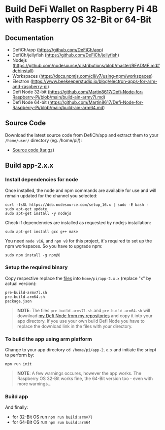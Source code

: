 # Build DeFi Wallet on Raspberry Pi 4B with Raspberry OS 32-Bit or 64-Bit


## Documentation
- DefiCh/app (https://github.com/DeFiCh/app)
- DefiCh/jellyfish (https://github.com/DeFiCh/jellyfish)
- Nodejs (https://github.com/nodesource/distributions/blob/master/README.md#debinstall)
- Workspaces (https://docs.npmjs.com/cli/v7/using-npm/workspaces)
- Electron (https://www.beekeeperstudio.io/blog/electron-apps-for-arm-and-raspberry-pi)
- Defi Node 32-bit (https://github.com/Martin8617/Defi-Node-for-Raspberry-Pi/blob/main/build-ain-armv7l.md)
- Defi Node 64-bit (https://github.com/Martin8617/Defi-Node-for-Raspberry-Pi/blob/main/build-ain-arm64.md)

## Source Code
Download the latest source code from DefiCh/app and extract them to your `/home/user/` directory (eg. /home/pi/):
- [Source code (tar.gz)](https://github.com/DeFiCh/app/releases)


## Build app-2.x.x

### Install dependencies for node
Once installed, the node and npm commands are available for use and will remain updated for the channel you selected:
```
curl -fsSL https://deb.nodesource.com/setup_16.x | sudo -E bash -
sudo apt-get update
sudo apt-get install -y nodejs
```
Check if dependencies are installed as requested by nodejs installation:
```
sudo apt-get install gcc g++ make
```
You need `node v16`, and `npm v8` for this project, it's required to set up the npm workspaces. So you have to upgrade npm:
```
sudo npm install -g npm@8
```

### Setup the required binary
Copy respective replace the [files](https://github.com/Martin8617/Defi-Wallet-for-Raspberry-Pi/tree/main/files) into `home/pi/app-2.x.x` (replace "x" by actual version):
```
pre-build-armv7l.sh
pre-build-arm64.sh
package.json
```
> **NOTE**: The files `pre-build-armv7l.sh` and `pre-build-arm64.sh` will download [my Defi Node from my repositories](https://github.com/Martin8617/Defi-Node-for-Raspberry-Pi/releases) and copy it into your app directory. If you use your own build Defi Node you have to replace the download link in the files with your directory.


### To build the app using arm platform
Change to your app directory `cd /home/pi/app-2.x.x` and initiate the sricpt to perform by:
```
npm run init
```

> **NOTE**: A few warnings occures, however the app works. The Raspberry OS 32-Bit works fine, the 64-Bit version too - even with more warnings...


### Build app
And finally:
- for 32-Bit OS run `npm run build:armv7l`
- for 64-Bit OS run `npm run build:arm64`
